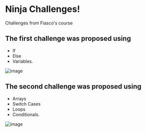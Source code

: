 # Ninja Challenges!

Challenges from Fiasco's course

## The first challenge was proposed using 
* If
* Else 
* Variables.

![image](https://github.com/user-attachments/assets/f7c2ac05-024a-4f0f-b773-b7ed3fd330a4)

## The second challenge was proposed using 
* Arrays
* Switch Cases
* Loops
* Conditionals.
  
![image](https://github.com/user-attachments/assets/74b9856b-772b-409e-9665-307cdbdec025)
